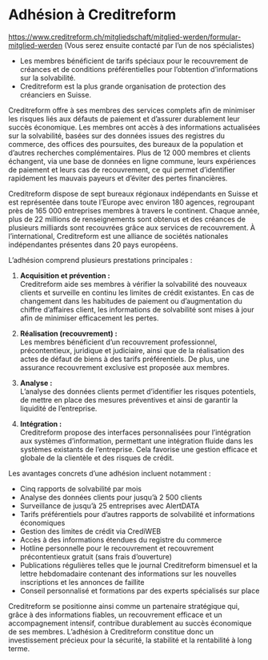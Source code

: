 # Adhésion à Creditreform
https://www.creditreform.ch/mitgliedschaft/mitglied-werden/formular-mitglied-werden (Vous serez ensuite contacté par l’un de nos spécialistes)
- Les membres bénéficient de tarifs spéciaux pour le recouvrement de créances et de conditions préférentielles pour l’obtention d’informations sur la solvabilité.
- Creditreform est la plus grande organisation de protection des créanciers en Suisse.

Creditreform offre à ses membres des services complets afin de minimiser les risques liés aux défauts de paiement et d’assurer durablement leur succès économique. Les membres ont accès à des informations actualisées sur la solvabilité, basées sur des données issues des registres du commerce, des offices des poursuites, des bureaux de la population et d’autres recherches complémentaires. Plus de 12 000 membres et clients échangent, via une base de données en ligne commune, leurs expériences de paiement et leurs cas de recouvrement, ce qui permet d’identifier rapidement les mauvais payeurs et d’éviter des pertes financières.

Creditreform dispose de sept bureaux régionaux indépendants en Suisse et est représentée dans toute l’Europe avec environ 180 agences, regroupant près de 165 000 entreprises membres à travers le continent. Chaque année, plus de 22 millions de renseignements sont obtenus et des créances de plusieurs milliards sont recouvrées grâce aux services de recouvrement. À l’international, Creditreform est une alliance de sociétés nationales indépendantes présentes dans 20 pays européens.

L’adhésion comprend plusieurs prestations principales :

1. **Acquisition et prévention :**  
   Creditreform aide ses membres à vérifier la solvabilité des nouveaux clients et surveille en continu les limites de crédit existantes. En cas de changement dans les habitudes de paiement ou d’augmentation du chiffre d’affaires client, les informations de solvabilité sont mises à jour afin de minimiser efficacement les pertes.

2. **Réalisation (recouvrement) :**  
   Les membres bénéficient d’un recouvrement professionnel, précontentieux, juridique et judiciaire, ainsi que de la réalisation des actes de défaut de biens à des tarifs préférentiels. De plus, une assurance recouvrement exclusive est proposée aux membres.

3. **Analyse :**  
   L’analyse des données clients permet d’identifier les risques potentiels, de mettre en place des mesures préventives et ainsi de garantir la liquidité de l’entreprise.

4. **Intégration :**  
   Creditreform propose des interfaces personnalisées pour l’intégration aux systèmes d’information, permettant une intégration fluide dans les systèmes existants de l’entreprise. Cela favorise une gestion efficace et globale de la clientèle et des risques de crédit.

Les avantages concrets d’une adhésion incluent notamment :

- Cinq rapports de solvabilité par mois
- Analyse des données clients pour jusqu’à 2 500 clients
- Surveillance de jusqu’à 25 entreprises avec AlertDATA
- Tarifs préférentiels pour d’autres rapports de solvabilité et informations économiques
- Gestion des limites de crédit via CrediWEB
- Accès à des informations étendues du registre du commerce
- Hotline personnelle pour le recouvrement et recouvrement précontentieux gratuit (sans frais d’ouverture)
- Publications régulières telles que le journal Creditreform bimensuel et la lettre hebdomadaire contenant des informations sur les nouvelles inscriptions et les annonces de faillite
- Conseil personnalisé et formations par des experts spécialisés sur place

Creditreform se positionne ainsi comme un partenaire stratégique qui, grâce à des informations fiables, un recouvrement efficace et un accompagnement intensif, contribue durablement au succès économique de ses membres. L’adhésion à Creditreform constitue donc un investissement précieux pour la sécurité, la stabilité et la rentabilité à long terme.